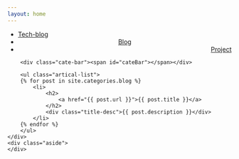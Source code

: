 ```yaml
---
layout: home
---
```


<div class="index-content blog">
    <div class="section">
        <ul class="artical-cate">
            <li><a href="/"><span>Tech-blog</span></a></li>
            <li class="on" style="text-align:center"><a href="/blog"><span>Blog</span></a></li>
            <li style="text-align:right"><a href="/project"><span>Project</span></a></li>
        </ul>

        <div class="cate-bar"><span id="cateBar"></span></div>

        <ul class="artical-list">
        {% for post in site.categories.blog %}
            <li>
                <h2>
                    <a href="{{ post.url }}">{{ post.title }}</a>
                </h2>
                <div class="title-desc">{{ post.description }}</div>
            </li>
        {% endfor %}
        </ul>
    </div>
    <div class="aside">
    </div>
</div>
